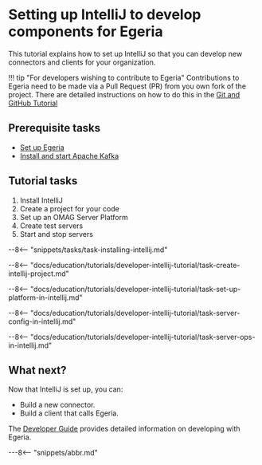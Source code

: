 <!-- SPDX-License-Identifier: CC-BY-4.0 -->
<!-- Copyright Contributors to the Egeria project. -->

# Setting up IntelliJ to develop components for Egeria

This tutorial explains how to set up IntelliJ so that you can develop new connectors and clients for your organization.

!!! tip "For developers wishing to contribute to Egeria"
    Contributions to Egeria need to be made via a Pull Request (PR) from you own fork of the project.  There are detailed instructions on how to do this in the [Git and GitHub Tutorial](/education/tutorials/git-and-git-hub-tutorial/overview)

## Prerequisite tasks

* [Set up Egeria](/education/tutorials/building-egeria-tutorial/overview)
* [Install and start Apache Kafka](/education/tutorials/kafka-tutorial/overview)

## Tutorial tasks

1. Install IntelliJ
2. Create a project for your code
3. Set up an OMAG Server Platform
4. Create test servers
5. Start and stop servers

--8<-- "snippets/tasks/task-installing-intellij.md"

--8<-- "docs/education/tutorials/developer-intellij-tutorial/task-create-intellij-project.md"

--8<-- "docs/education/tutorials/developer-intellij-tutorial/task-set-up-platform-in-intellij.md"

--8<-- "docs/education/tutorials/developer-intellij-tutorial/task-server-config-in-intellij.md"

--8<-- "docs/education/tutorials/developer-intellij-tutorial/task-server-ops-in-intellij.md"



## What next?

Now that IntelliJ is set up, you can:

* Build a new connector.
* Build a client that calls Egeria.

The [Developer Guide](/guides/developer) provides detailed information on developing with Egeria.


---8<-- "snippets/abbr.md"


